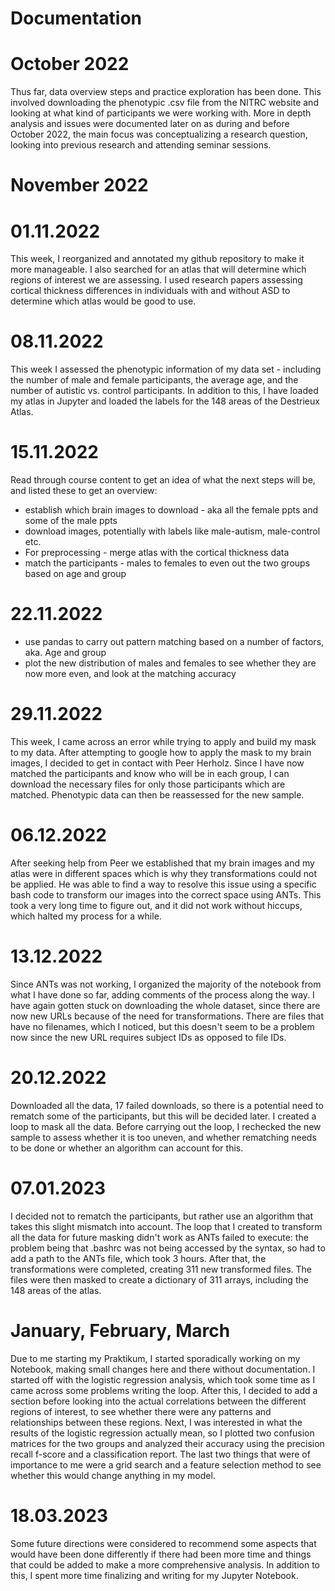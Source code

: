  # Documentation


# October 2022
Thus far, data overview steps and practice exploration has been done. This involved downloading the phenotypic .csv file from the NITRC website and looking at what kind of participants we were working with. More in depth analysis and issues were documented later on as during and before October 2022, the main focus was conceptualizing a research question, looking into previous research and attending seminar sessions.


# November 2022
# 01.11.2022
This week, I reorganized and annotated my github repository to make it more manageable. I also searched for an atlas that will determine which regions of interest we are assessing. I used research papers assessing cortical thickness differences in individuals with and without ASD to determine which atlas would be good to use.


# 08.11.2022
This week I assessed the phenotypic information of my data set - including the number of male and female participants, the average age, and the number of autistic vs. control participants. In addition to this, I have loaded my atlas in Jupyter and loaded the labels for the 148 areas of the Destrieux Atlas.


# 15.11.2022
Read through course content to get an idea of what the next steps will be, and listed these to get an overview:
- establish which brain images to download - aka all the female ppts and some of the male ppts
- download images, potentially with labels like male-autism, male-control etc.
- For preprocessing - merge atlas with the cortical thickness data
- match the participants - males to females to even out the two groups based on age and group


# 22.11.2022
- use pandas to carry out pattern matching based on a number of factors, aka. Age and group
- plot the new distribution of males and females to see whether they are now more even, and look at the matching accuracy




# 29.11.2022
This week, I came across an error while trying to apply and build my mask to my data. After attempting to google how to apply the mask to my brain images, I decided to get in contact with Peer Herholz. Since I have now matched the participants and know who will be in each group, I can download the necessary files for only those participants which are matched. Phenotypic data can then be reassessed for the new sample.


# 06.12.2022
After seeking help from Peer we established that my brain images and my atlas were in different spaces which is why they transformations could not be applied. He was able to find a way to resolve this issue using a specific bash code to transform our images into the correct space using ANTs. This took a very long time to figure out, and it did not work without hiccups, which halted my process for a while.


# 13.12.2022
Since ANTs was not working, I organized the majority of the notebook from what I have done so far, adding comments of the process along the way. I have again gotten stuck on downloading the whole dataset, since there are now new URLs because of the need for transformations. There are files that have no filenames, which I noticed, but this doesn't seem to be a problem now since the new URL requires subject IDs as opposed to file IDs.


# 20.12.2022
Downloaded all the data, 17 failed downloads, so there is a potential need to rematch some of the participants, but this will be decided later. I created a loop to mask all the data. Before carrying out the loop, I rechecked the new sample to assess whether it is too uneven, and whether rematching needs to be done or whether an algorithm can account for this. 


# 07.01.2023
I decided not to rematch the participants, but rather use an algorithm that takes this slight mismatch into account. The loop that I created to transform all the data for future masking didn't work as ANTs failed to execute: the problem being that .bashrc was not being accessed by the syntax, so had to add a path to the ANTs file, which took 3 hours. After that, the transformations were completed, creating 311 new transformed files. The files were then masked to create a dictionary of 311 arrays, including the 148 areas of the atlas.


# January, February, March
Due to me starting my Praktikum, I started sporadically working on my Notebook, making small changes here and there without documentation. I started off with the logistic regression analysis, which took some time as I came across some problems writing the loop. After this, I decided to add a section before looking into the actual correlations between the different regions of interest, to see whether there were any patterns and relationships between these regions. Next, I was interested in what the results of the logistic regression actually mean, so I plotted two confusion matrices for the two groups and analyzed their accuracy using the precision recall f-score and a classification report. The last two things that were of importance to me were a grid search and a feature selection method to see whether this would change anything in my model.


# 18.03.2023
Some future directions were considered to recommend some aspects that would have been done differently if there had been more time and things that could be added to make a more comprehensive analysis. In addition to this, I spent more time finalizing and writing for my Jupyter Notebook. 
